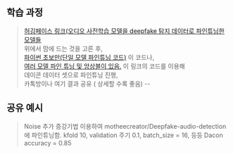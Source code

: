 ## 학습 과정   
> [허깅페이스 링크(오디오 사전학습 모델을 deepfake 탐지 데이터로 파인튜닝한 모델들](https://huggingface.co/models?other=audio-classification&sort=downloads&search=deep)   
> 위에서 맘에 드는 것을 고른 후,    
> [파이썬 초보만(단일 모델 파인튜닝 코드)](https://dacon.io/competitions/official/236105/codeshare/8435) 이 코드나,    
> [여러 모델 파인 튜닝 및 앙상블이 있음.](https://dacon.io/competitions/official/236105/codeshare/8431) 이 링크의 코드를 이용해     
> 데이콘 데이터 셋으로 파인튜닝 진행,     
> 카톡방이나 여기 결과 공유 ( 상세할 수록 좋음)
--   
## 공유 예시   
> Noise 추가 증강기법 이용하여 motheecreator/Deepfake-audio-detection 에 파인튜닝함.
> kfold 10, validation 주기 0.1, batch_size = 16, 등등
> Dacon accuracy = 0.85 


